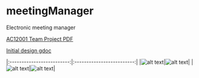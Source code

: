 # meetingManager
Electronic meeting manager

[AC12001 Team Project PDF](https://docs.google.com/viewer?srcid=1xDhwwxiHYLppVIA0IlP4iDEIVB7C1ZBi&pid=explorer&efh=false&a=v&chrome=false&embedded=true)

[Initial design gdoc](https://docs.google.com/document/d/1Ia0OaeCpqOUjHvXpAwya2TcGqyZ5FfO4Xl3PDLDqyrU/edit)

|:-------------------------:|:-------------------------:|
|![alt text](https://i.imgur.com/7aQJFLQ.jpg "Sign In window")|![alt text](https://i.imgur.com/SDrpEAL.jpg "Sign Up Window")|
|![alt text](https://i.imgur.com/TXlhk8u.png "View of meetings weekly")|![alt text](https://i.imgur.com/Gkxh6mx.png "View of detailed meeting description")|
